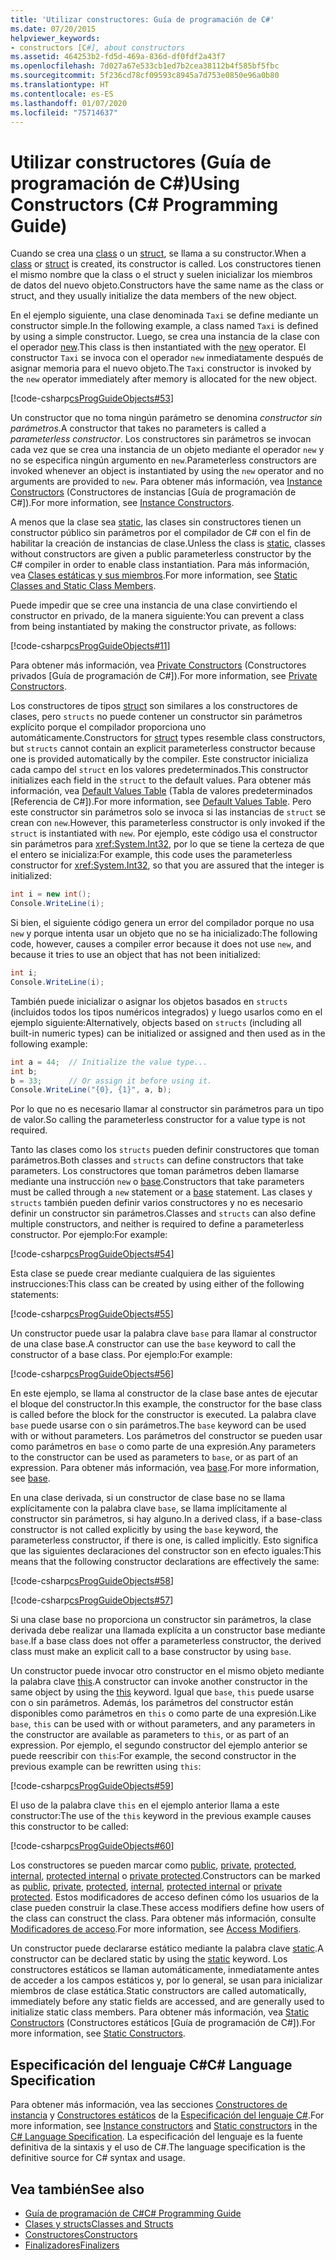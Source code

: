 ```yaml
---
title: 'Utilizar constructores: Guía de programación de C#'
ms.date: 07/20/2015
helpviewer_keywords:
- constructors [C#], about constructors
ms.assetid: 464253b2-fd5d-469a-836d-df0fdf2a43f7
ms.openlocfilehash: 7d027a67e533cb1ed7b2cea38112b4f585bf5fbc
ms.sourcegitcommit: 5f236cd78cf09593c8945a7d753e0850e96a0b80
ms.translationtype: HT
ms.contentlocale: es-ES
ms.lasthandoff: 01/07/2020
ms.locfileid: "75714637"
---
```

# <a name="using-constructors-c-programming-guide"></a><span data-ttu-id="cdde9-102">Utilizar constructores (Guía de programación de C#)</span><span class="sxs-lookup"><span data-stu-id="cdde9-102">Using Constructors (C# Programming Guide)</span></span>

<span data-ttu-id="cdde9-103">Cuando se crea una [class](../../language-reference/keywords/class.md) o un [struct](../../language-reference/keywords/struct.md), se llama a su constructor.</span><span class="sxs-lookup"><span data-stu-id="cdde9-103">When a [class](../../language-reference/keywords/class.md) or [struct](../../language-reference/keywords/struct.md) is created, its constructor is called.</span></span> <span data-ttu-id="cdde9-104">Los constructores tienen el mismo nombre que la class o el struct y suelen inicializar los miembros de datos del nuevo objeto.</span><span class="sxs-lookup"><span data-stu-id="cdde9-104">Constructors have the same name as the class or struct, and they usually initialize the data members of the new object.</span></span>  
  
 <span data-ttu-id="cdde9-105">En el ejemplo siguiente, una clase denominada `Taxi` se define mediante un constructor simple.</span><span class="sxs-lookup"><span data-stu-id="cdde9-105">In the following example, a class named `Taxi` is defined by using a simple constructor.</span></span> <span data-ttu-id="cdde9-106">Luego, se crea una instancia de la clase con el operador [new](../../language-reference/operators/new-operator.md).</span><span class="sxs-lookup"><span data-stu-id="cdde9-106">This class is then instantiated with the [new](../../language-reference/operators/new-operator.md) operator.</span></span> <span data-ttu-id="cdde9-107">El constructor `Taxi` se invoca con el operador `new` inmediatamente después de asignar memoria para el nuevo objeto.</span><span class="sxs-lookup"><span data-stu-id="cdde9-107">The `Taxi` constructor is invoked by the `new` operator immediately after memory is allocated for the new object.</span></span>  
  
 [!code-csharp[csProgGuideObjects#53](~/samples/snippets/csharp/VS_Snippets_VBCSharp/csProgGuideObjects/CS/Objects.cs#53)]  
  
 <span data-ttu-id="cdde9-108">Un constructor que no toma ningún parámetro se denomina *constructor sin parámetros*.</span><span class="sxs-lookup"><span data-stu-id="cdde9-108">A constructor that takes no parameters is called a *parameterless constructor*.</span></span> <span data-ttu-id="cdde9-109">Los constructores sin parámetros se invocan cada vez que se crea una instancia de un objeto mediante el operador `new` y no se especifica ningún argumento en `new`.</span><span class="sxs-lookup"><span data-stu-id="cdde9-109">Parameterless constructors are invoked whenever an object is instantiated by using the `new` operator and no arguments are provided to `new`.</span></span> <span data-ttu-id="cdde9-110">Para obtener más información, vea [Instance Constructors](./instance-constructors.md) (Constructores de instancias [Guía de programación de C#]).</span><span class="sxs-lookup"><span data-stu-id="cdde9-110">For more information, see [Instance Constructors](./instance-constructors.md).</span></span>  
  
 <span data-ttu-id="cdde9-111">A menos que la clase sea [static](../../language-reference/keywords/static.md), las clases sin constructores tienen un constructor público sin parámetros por el compilador de C# con el fin de habilitar la creación de instancias de clase.</span><span class="sxs-lookup"><span data-stu-id="cdde9-111">Unless the class is [static](../../language-reference/keywords/static.md), classes without constructors are given a public parameterless constructor by the C# compiler in order to enable class instantiation.</span></span> <span data-ttu-id="cdde9-112">Para más información, vea [Clases estáticas y sus miembros](./static-classes-and-static-class-members.md).</span><span class="sxs-lookup"><span data-stu-id="cdde9-112">For more information, see [Static Classes and Static Class Members](./static-classes-and-static-class-members.md).</span></span>  
  
 <span data-ttu-id="cdde9-113">Puede impedir que se cree una instancia de una clase convirtiendo el constructor en privado, de la manera siguiente:</span><span class="sxs-lookup"><span data-stu-id="cdde9-113">You can prevent a class from being instantiated by making the constructor private, as follows:</span></span>  
  
 [!code-csharp[csProgGuideObjects#11](~/samples/snippets/csharp/VS_Snippets_VBCSharp/csProgGuideObjects/CS/Objects.cs#11)]  
  
 <span data-ttu-id="cdde9-114">Para obtener más información, vea [Private Constructors](./private-constructors.md) (Constructores privados [Guía de programación de C#]).</span><span class="sxs-lookup"><span data-stu-id="cdde9-114">For more information, see [Private Constructors](./private-constructors.md).</span></span>  
  
 <span data-ttu-id="cdde9-115">Los constructores de tipos [struct](../../language-reference/keywords/struct.md) son similares a los constructores de clases, pero `structs` no puede contener un constructor sin parámetros explícito porque el compilador proporciona uno automáticamente.</span><span class="sxs-lookup"><span data-stu-id="cdde9-115">Constructors for [struct](../../language-reference/keywords/struct.md) types resemble class constructors, but `structs` cannot contain an explicit parameterless constructor because one is provided automatically by the compiler.</span></span> <span data-ttu-id="cdde9-116">Este constructor inicializa cada campo del `struct` en los valores predeterminados.</span><span class="sxs-lookup"><span data-stu-id="cdde9-116">This constructor initializes each field in the `struct` to the default values.</span></span> <span data-ttu-id="cdde9-117">Para obtener más información, vea [Default Values Table](../../language-reference/keywords/default-values-table.md) (Tabla de valores predeterminados [Referencia de C#]).</span><span class="sxs-lookup"><span data-stu-id="cdde9-117">For more information, see [Default Values Table](../../language-reference/keywords/default-values-table.md).</span></span> <span data-ttu-id="cdde9-118">Pero este constructor sin parámetros solo se invoca si las instancias de `struct` se crean con `new`.</span><span class="sxs-lookup"><span data-stu-id="cdde9-118">However, this parameterless constructor is only invoked if the `struct` is instantiated with `new`.</span></span> <span data-ttu-id="cdde9-119">Por ejemplo, este código usa el constructor sin parámetros para <xref:System.Int32>, por lo que se tiene la certeza de que el entero se inicializa:</span><span class="sxs-lookup"><span data-stu-id="cdde9-119">For example, this code uses the parameterless constructor for <xref:System.Int32>, so that you are assured that the integer is initialized:</span></span>  
  
```csharp  
int i = new int();  
Console.WriteLine(i);  
```  
  
 <span data-ttu-id="cdde9-120">Si bien, el siguiente código genera un error del compilador porque no usa `new` y porque intenta usar un objeto que no se ha inicializado:</span><span class="sxs-lookup"><span data-stu-id="cdde9-120">The following code, however, causes a compiler error because it does not use `new`, and because it tries to use an object that has not been initialized:</span></span>  
  
```csharp  
int i;  
Console.WriteLine(i);  
```  
  
 <span data-ttu-id="cdde9-121">También puede inicializar o asignar los objetos basados en `structs` (incluidos todos los tipos numéricos integrados) y luego usarlos como en el ejemplo siguiente:</span><span class="sxs-lookup"><span data-stu-id="cdde9-121">Alternatively, objects based on `structs` (including all built-in numeric types) can be initialized or assigned and then used as in the following example:</span></span>  
  
```csharp  
int a = 44;  // Initialize the value type...  
int b;  
b = 33;      // Or assign it before using it.  
Console.WriteLine("{0}, {1}", a, b);  
```  
  
 <span data-ttu-id="cdde9-122">Por lo que no es necesario llamar al constructor sin parámetros para un tipo de valor.</span><span class="sxs-lookup"><span data-stu-id="cdde9-122">So calling the parameterless constructor for a value type is not required.</span></span>  
  
 <span data-ttu-id="cdde9-123">Tanto las clases como los `structs` pueden definir constructores que toman parámetros.</span><span class="sxs-lookup"><span data-stu-id="cdde9-123">Both classes and `structs` can define constructors that take parameters.</span></span> <span data-ttu-id="cdde9-124">Los constructores que toman parámetros deben llamarse mediante una instrucción `new` o [base](../../language-reference/keywords/base.md).</span><span class="sxs-lookup"><span data-stu-id="cdde9-124">Constructors that take parameters must be called through a `new` statement or a [base](../../language-reference/keywords/base.md) statement.</span></span> <span data-ttu-id="cdde9-125">Las clases y `structs` también pueden definir varios constructores y no es necesario definir un constructor sin parámetros.</span><span class="sxs-lookup"><span data-stu-id="cdde9-125">Classes and `structs` can also define multiple constructors, and neither is required to define a parameterless constructor.</span></span> <span data-ttu-id="cdde9-126">Por ejemplo:</span><span class="sxs-lookup"><span data-stu-id="cdde9-126">For example:</span></span>  
  
 [!code-csharp[csProgGuideObjects#54](~/samples/snippets/csharp/VS_Snippets_VBCSharp/csProgGuideObjects/CS/Objects.cs#54)]  
  
 <span data-ttu-id="cdde9-127">Esta clase se puede crear mediante cualquiera de las siguientes instrucciones:</span><span class="sxs-lookup"><span data-stu-id="cdde9-127">This class can be created by using either of the following statements:</span></span>  
  
 [!code-csharp[csProgGuideObjects#55](~/samples/snippets/csharp/VS_Snippets_VBCSharp/csProgGuideObjects/CS/Objects.cs#55)]  
  
 <span data-ttu-id="cdde9-128">Un constructor puede usar la palabra clave `base` para llamar al constructor de una clase base.</span><span class="sxs-lookup"><span data-stu-id="cdde9-128">A constructor can use the `base` keyword to call the constructor of a base class.</span></span> <span data-ttu-id="cdde9-129">Por ejemplo:</span><span class="sxs-lookup"><span data-stu-id="cdde9-129">For example:</span></span>  
  
 [!code-csharp[csProgGuideObjects#56](~/samples/snippets/csharp/VS_Snippets_VBCSharp/csProgGuideObjects/CS/Objects.cs#56)]  
  
 <span data-ttu-id="cdde9-130">En este ejemplo, se llama al constructor de la clase base antes de ejecutar el bloque del constructor.</span><span class="sxs-lookup"><span data-stu-id="cdde9-130">In this example, the constructor for the base class is called before the block for the constructor is executed.</span></span> <span data-ttu-id="cdde9-131">La palabra clave `base` puede usarse con o sin parámetros.</span><span class="sxs-lookup"><span data-stu-id="cdde9-131">The `base` keyword can be used with or without parameters.</span></span> <span data-ttu-id="cdde9-132">Los parámetros del constructor se pueden usar como parámetros en `base` o como parte de una expresión.</span><span class="sxs-lookup"><span data-stu-id="cdde9-132">Any parameters to the constructor can be used as parameters to `base`, or as part of an expression.</span></span> <span data-ttu-id="cdde9-133">Para obtener más información, vea [base](../../language-reference/keywords/base.md).</span><span class="sxs-lookup"><span data-stu-id="cdde9-133">For more information, see [base](../../language-reference/keywords/base.md).</span></span>  
  
 <span data-ttu-id="cdde9-134">En una clase derivada, si un constructor de clase base no se llama explícitamente con la palabra clave `base`, se llama implícitamente al constructor sin parámetros, si hay alguno.</span><span class="sxs-lookup"><span data-stu-id="cdde9-134">In a derived class, if a base-class constructor is not called explicitly by using the `base` keyword, the parameterless constructor, if there is one, is called implicitly.</span></span> <span data-ttu-id="cdde9-135">Esto significa que las siguientes declaraciones del constructor son en efecto iguales:</span><span class="sxs-lookup"><span data-stu-id="cdde9-135">This means that the following constructor declarations are effectively the same:</span></span>  
  
 [!code-csharp[csProgGuideObjects#58](~/samples/snippets/csharp/VS_Snippets_VBCSharp/csProgGuideObjects/CS/Objects.cs#58)]  
  
 [!code-csharp[csProgGuideObjects#57](~/samples/snippets/csharp/VS_Snippets_VBCSharp/csProgGuideObjects/CS/Objects.cs#57)]  
  
 <span data-ttu-id="cdde9-136">Si una clase base no proporciona un constructor sin parámetros, la clase derivada debe realizar una llamada explícita a un constructor base mediante `base`.</span><span class="sxs-lookup"><span data-stu-id="cdde9-136">If a base class does not offer a parameterless constructor, the derived class must make an explicit call to a base constructor by using `base`.</span></span>  
  
 <span data-ttu-id="cdde9-137">Un constructor puede invocar otro constructor en el mismo objeto mediante la palabra clave [this](../../language-reference/keywords/this.md).</span><span class="sxs-lookup"><span data-stu-id="cdde9-137">A constructor can invoke another constructor in the same object by using the [this](../../language-reference/keywords/this.md) keyword.</span></span> <span data-ttu-id="cdde9-138">Igual que `base`, `this` puede usarse con o sin parámetros. Además, los parámetros del constructor están disponibles como parámetros en `this` o como parte de una expresión.</span><span class="sxs-lookup"><span data-stu-id="cdde9-138">Like `base`, `this` can be used with or without parameters, and any parameters in the constructor are available as parameters to `this`, or as part of an expression.</span></span> <span data-ttu-id="cdde9-139">Por ejemplo, el segundo constructor del ejemplo anterior se puede reescribir con `this`:</span><span class="sxs-lookup"><span data-stu-id="cdde9-139">For example, the second constructor in the previous example can be rewritten using `this`:</span></span>  
  
 [!code-csharp[csProgGuideObjects#59](~/samples/snippets/csharp/VS_Snippets_VBCSharp/csProgGuideObjects/CS/Objects.cs#59)]  
  
 <span data-ttu-id="cdde9-140">El uso de la palabra clave `this` en el ejemplo anterior llama a este constructor:</span><span class="sxs-lookup"><span data-stu-id="cdde9-140">The use of the `this` keyword in the previous example causes this constructor to be called:</span></span>  
  
 [!code-csharp[csProgGuideObjects#60](~/samples/snippets/csharp/VS_Snippets_VBCSharp/csProgGuideObjects/CS/Objects.cs#60)]  
  
 <span data-ttu-id="cdde9-141">Los constructores se pueden marcar como [public](../../language-reference/keywords/public.md), [private](../../language-reference/keywords/private.md), [protected](../../language-reference/keywords/protected.md), [internal](../../language-reference/keywords/internal.md), [protected internal](../../language-reference/keywords/protected-internal.md) o [private protected](../../language-reference/keywords/private-protected.md).</span><span class="sxs-lookup"><span data-stu-id="cdde9-141">Constructors can be marked as [public](../../language-reference/keywords/public.md), [private](../../language-reference/keywords/private.md), [protected](../../language-reference/keywords/protected.md), [internal](../../language-reference/keywords/internal.md), [protected internal](../../language-reference/keywords/protected-internal.md) or [private protected](../../language-reference/keywords/private-protected.md).</span></span> <span data-ttu-id="cdde9-142">Estos modificadores de acceso definen cómo los usuarios de la clase pueden construir la clase.</span><span class="sxs-lookup"><span data-stu-id="cdde9-142">These access modifiers define how users of the class can construct the class.</span></span> <span data-ttu-id="cdde9-143">Para obtener más información, consulte [Modificadores de acceso](./access-modifiers.md).</span><span class="sxs-lookup"><span data-stu-id="cdde9-143">For more information, see [Access Modifiers](./access-modifiers.md).</span></span>  
  
 <span data-ttu-id="cdde9-144">Un constructor puede declararse estático mediante la palabra clave [static](../../language-reference/keywords/static.md).</span><span class="sxs-lookup"><span data-stu-id="cdde9-144">A constructor can be declared static by using the [static](../../language-reference/keywords/static.md) keyword.</span></span> <span data-ttu-id="cdde9-145">Los constructores estáticos se llaman automáticamente, inmediatamente antes de acceder a los campos estáticos y, por lo general, se usan para inicializar miembros de clase estática.</span><span class="sxs-lookup"><span data-stu-id="cdde9-145">Static constructors are called automatically, immediately before any static fields are accessed, and are generally used to initialize static class members.</span></span> <span data-ttu-id="cdde9-146">Para obtener más información, vea [Static Constructors](./static-constructors.md) (Constructores estáticos [Guía de programación de C#]).</span><span class="sxs-lookup"><span data-stu-id="cdde9-146">For more information, see [Static Constructors](./static-constructors.md).</span></span>  
  
## <a name="c-language-specification"></a><span data-ttu-id="cdde9-147">Especificación del lenguaje C#</span><span class="sxs-lookup"><span data-stu-id="cdde9-147">C# Language Specification</span></span>  

<span data-ttu-id="cdde9-148">Para obtener más información, vea las secciones [Constructores de instancia](~/_csharplang/spec/classes.md#instance-constructors) y [Constructores estáticos](~/_csharplang/spec/classes.md#static-constructors) de la [Especificación del lenguaje C#](/dotnet/csharp/language-reference/language-specification/introduction).</span><span class="sxs-lookup"><span data-stu-id="cdde9-148">For more information, see [Instance constructors](~/_csharplang/spec/classes.md#instance-constructors) and [Static constructors](~/_csharplang/spec/classes.md#static-constructors) in the [C# Language Specification](/dotnet/csharp/language-reference/language-specification/introduction).</span></span> <span data-ttu-id="cdde9-149">La especificación del lenguaje es la fuente definitiva de la sintaxis y el uso de C#.</span><span class="sxs-lookup"><span data-stu-id="cdde9-149">The language specification is the definitive source for C# syntax and usage.</span></span>
  
## <a name="see-also"></a><span data-ttu-id="cdde9-150">Vea también</span><span class="sxs-lookup"><span data-stu-id="cdde9-150">See also</span></span>

- [<span data-ttu-id="cdde9-151">Guía de programación de C#</span><span class="sxs-lookup"><span data-stu-id="cdde9-151">C# Programming Guide</span></span>](../index.md)
- [<span data-ttu-id="cdde9-152">Clases y structs</span><span class="sxs-lookup"><span data-stu-id="cdde9-152">Classes and Structs</span></span>](./index.md)
- [<span data-ttu-id="cdde9-153">Constructores</span><span class="sxs-lookup"><span data-stu-id="cdde9-153">Constructors</span></span>](./constructors.md)
- [<span data-ttu-id="cdde9-154">Finalizadores</span><span class="sxs-lookup"><span data-stu-id="cdde9-154">Finalizers</span></span>](./destructors.md)
